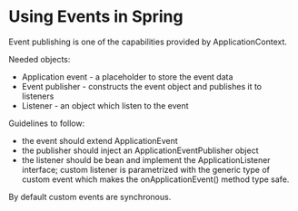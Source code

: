 # Using Events in Spring

Event publishing is one of the capabilities provided by ApplicationContext. 

Needed objects:
- Application event - a placeholder to store the event data
- Event publisher -  constructs the event object and publishes it to listeners
- Listener - an object which listen to the event
 
Guidelines to follow:
 
- the event should extend ApplicationEvent
- the publisher should inject an ApplicationEventPublisher object
- the listener should be bean and implement the ApplicationListener interface;  custom listener is parametrized with the generic type of custom event which makes the onApplicationEvent() method type safe. 
 
By default custom events are synchronous.

